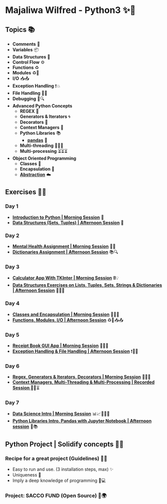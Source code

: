 # **Majaliwa Wilfred - Python3** ✨🐍
## **Topics** 📚
- **Comments** 💬
- **Variables** 📦
- **Data Structures** 🧱
- **Control Flow** ⚙️
- **Functions** ♻️
- **Modules** ♻️💼
- **I/O** 📥📤
- **Exception Handling** ❗️💥
- **File Handling** 📄📂
- **Debugging** 🐞🔍
- **Advanced Python Concepts**
  - **REGEX** 🧵
  - **Generators & Iterators** 🌀
  - **Decorators** 🎨
  - **Context Managers** 🤌 
  - **Python Libraries** 📚
    - **[pandas](https://github.com/techymaj/recess-2/blob/main/wilfred_majaliwa_afternoon7.ipynb)** 🐼
  - **Multi-threading** 🧶🧶🧶
  - **Multi-processing** ⏳⏳⏳
- **Object Oriented Programming**
  - **Classes** 🎩
  - **Encapsulation** 💼
  - **[Abstraction](https://github.com/techymaj/recess-2/blob/main/abstraction.py)** ☁️

## **Exercises** 🏋️‍♀️
### **Day 1**
- **[Introduction to Python | Morning Session](https://github.com/techymaj/recess-2/blob/main/intro.py)** 🌅
- **[Data Structures (Sets, Tuples) | Afternoon Session](https://github.com/techymaj/recess-2/blob/main/data_structures_sets_tuples.py)** 🌆
### **Day 2**
- **[Mental Health Assignment | Morning Session](https://github.com/techymaj/recess-2/blob/main/mental_health_assignment.py)** 🧠💪
- **[Dictionaries Assignment | Afternoon Session](https://github.com/techymaj/recess-2/blob/main/dictionaries_afternoon_assignment.py)** 📚🔍
### **Day 3**
- **[Calculator App With TKInter | Morning Session](https://github.com/techymaj/recess-2/blob/main/calculator.py)** 🖩💡
- **[Data Structures Exercises on Lists, Tuples, Sets, Strings & Dictionaries | Afternoon Session](https://github.com/techymaj/recess-2/blob/main/data_structures_exercises.py)** 🧱📝💪
### **Day 4**
- **[Classes and Encapsulation | Morning Session](https://github.com/techymaj/recess-2/blob/main/wilfred_majaliwa_morning_4.py)** 🎩✨💼
- **[Functions, Modules, I/O | Afternoon Session](https://github.com/techymaj/recess-2/blob/main/wilfred_majaliwa_afternoon_4.py)** ♻️💪📥📤
### **Day 5**
- **[Receipt Book GUI App | Morning Session](https://github.com/techymaj/recess-2/blob/main/wilfred_majaliwa_morning5.py)** 🧾💡💼
- **[Exception Handling & File Handling | Afternoon Session](https://github.com/techymaj/recess-2/blob/main/wilfred_majaliwa_afternoon5.py)** ❗️📄📂
### **Day 6**
- **[Regex, Generators & Iterators, Decorators | Morning Session](https://github.com/techymaj/recess-2/blob/main/wilfred_majaliwa_morning6.py)** 🧵🌀🎨
- **[Context Managers, Multi-Threading & Multi-Processing | Recorded Session ](https://github.com/techymaj/recess-2/blob/main/wilfred_majaliwa_morning6.py)** 🤌🧶⏳
### **Day 7**
- **[Data Science Intro | Morning Session](https://github.com/techymaj/recess-2/blob/main/wilfred_majaliwa.ipynb)** 📊📈👨🏻‍💻
- **[Python Libraries Intro. Pandas with Jupyter Notebook | Afternoon session](https://github.com/techymaj/recess-2/blob/main/wilfred_majaliwa_afternoon7.ipynb)** 🐍📚

## **Python Project | Solidify concepts** 🚀💡
### Recipe for a great project (Guidelines) 📜🌟
- Easy to run and use. (3 installation steps, max) ✨
- Uniqueness 🌟
- Imply a deep knowledge of programming 🧠💻

### **Project: SACCO FUND (Open Source)** 💼🌍
